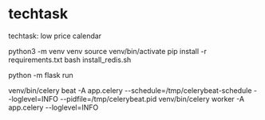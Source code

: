 # techtask
techtask: low price calendar

python3 -m venv venv
source venv/bin/activate
pip install -r requirements.txt
bash install_redis.sh

python -m flask run

venv/bin/celery beat -A app.celery --schedule=/tmp/celerybeat-schedule --loglevel=INFO --pidfile=/tmp/celerybeat.pid
venv/bin/celery worker -A app.celery --loglevel=INFO
